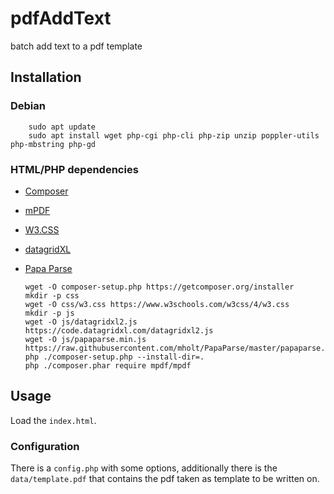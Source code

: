 # pdfAddText
batch add text to a pdf template

## Installation
### Debian
        sudo apt update
        sudo apt install wget php-cgi php-cli php-zip unzip poppler-utils php-mbstring php-gd


### HTML/PHP dependencies
  - [Composer](https://getcomposer.org/) 
  - [mPDF](https://mpdf.github.io/)
  - [W3.CSS](https://www.w3schools.com/w3css/w3css_downloads.asp)
  - [datagridXL](https://www.datagridxl.com)
  - [Papa Parse](https://www.papaparse.com)

        wget -O composer-setup.php https://getcomposer.org/installer
        mkdir -p css
        wget -O css/w3.css https://www.w3schools.com/w3css/4/w3.css
        mkdir -p js
        wget -O js/datagridxl2.js https://code.datagridxl.com/datagridxl2.js
        wget -O js/papaparse.min.js https://raw.githubusercontent.com/mholt/PapaParse/master/papaparse.min.js
        php ./composer-setup.php --install-dir=.
        php ./composer.phar require mpdf/mpdf


## Usage
Load the `index.html`.

### Configuration
There is a `config.php` with some options, additionally there is the `data/template.pdf` that contains the pdf taken as template to be written on. 
